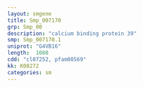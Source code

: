 ```yaml
---
layout: smgene
title: Smp_007170
grp: Smp_00
description: "calcium binding protein 39"
smp: Smp_007170.1
uniprot: "G4VB16"
length:  1080
cdd: "cl07252, pfam08569"
kk: K08272
categories: sm
---
```

